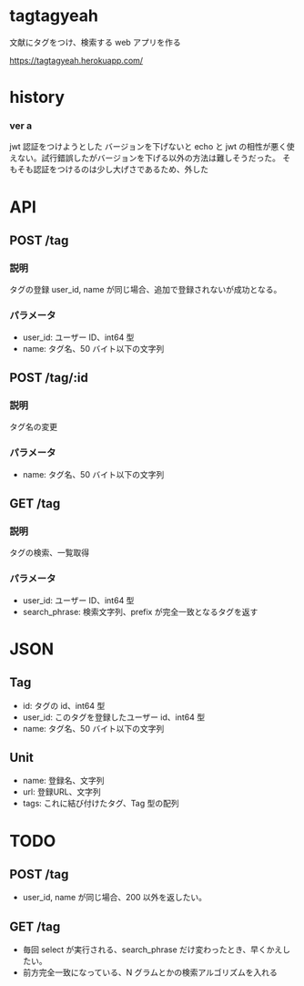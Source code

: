 # tagtagyeah
文献にタグをつけ、検索する web アプリを作る

https://tagtagyeah.herokuapp.com/

# history
### ver a
jwt 認証をつけようとした
バージョンを下げないと echo と jwt の相性が悪く使えない。試行錯誤したがバージョンを下げる以外の方法は難しそうだった。
そもそも認証をつけるのは少し大げさであるため、外した



# API

## POST /tag
### 説明
タグの登録
user_id, name が同じ場合、追加で登録されないが成功となる。

### パラメータ
- user_id: ユーザー ID、int64 型
- name: タグ名、50 バイト以下の文字列

## POST /tag/:id
### 説明
タグ名の変更

### パラメータ
- name: タグ名、50 バイト以下の文字列

## GET /tag
### 説明
タグの検索、一覧取得

### パラメータ
- user_id: ユーザー ID、int64 型
- search_phrase: 検索文字列、prefix が完全一致となるタグを返す

# JSON
## Tag
- id: タグの id、int64 型
- user_id: このタグを登録したユーザー id、int64 型
- name: タグ名、50 バイト以下の文字列

## Unit
- name: 登録名、文字列
- url: 登録URL、文字列
- tags: これに結び付けたタグ、Tag 型の配列

# TODO
## POST /tag
- user_id, name が同じ場合、200 以外を返したい。

## GET /tag
- 毎回 select が実行される、search_phrase だけ変わったとき、早くかえしたい。
- 前方完全一致になっている、N グラムとかの検索アルゴリズムを入れる

